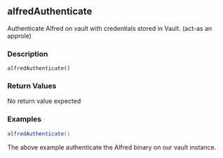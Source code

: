 ## alfredAuthenticate

Authenticate Alfred on vault with credentials stored in Vault. (act-as an approle)

### Description

```
alfredAuthenticate()
```

### Return Values
  No return value expected

### Examples

```groovy
alfredAuthenticate()
```

The above example authenticate the Alfred binary on our vault instance.
